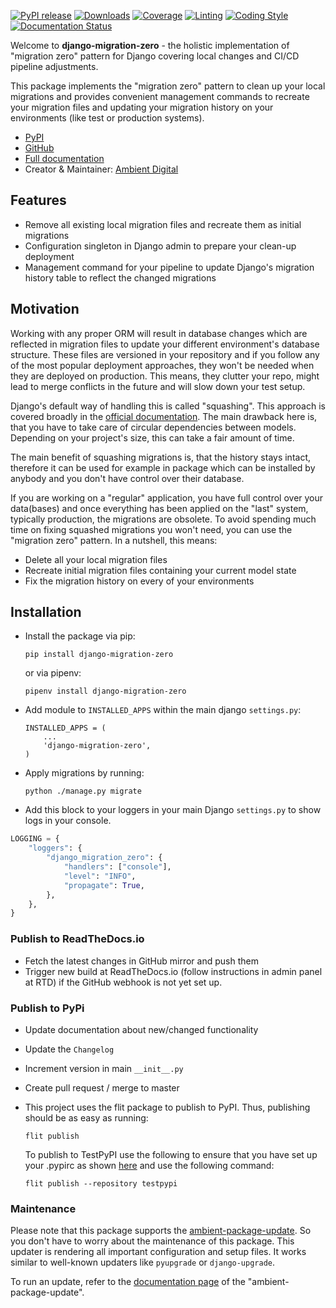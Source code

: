 [![PyPI release](https://img.shields.io/pypi/v/django-migration-zero.svg)](https://pypi.org/project/django-migration-zero/)
[![Downloads](https://static.pepy.tech/badge/django-migration-zero)](https://pepy.tech/project/django-migration-zero)
[![Coverage](https://img.shields.io/badge/Coverage-100.0%25-success)](https://github.com/ambient-innovation/django-migration-zero/actions?workflow=CI)
[![Linting](https://img.shields.io/endpoint?url=https://raw.githubusercontent.com/astral-sh/ruff/main/assets/badge/v2.json)](https://github.com/astral-sh/ruff)
[![Coding Style](https://img.shields.io/badge/code%20style-Ruff-000000.svg)](https://github.com/astral-sh/ruff)
[![Documentation Status](https://readthedocs.org/projects/django-migration-zero/badge/?version=latest)](https://django-migration-zero.readthedocs.io/en/latest/?badge=latest)

Welcome to **django-migration-zero** - the holistic implementation of "migration zero" pattern for
Django covering local changes and CI/CD pipeline adjustments.

This package implements the "migration zero" pattern to clean up your local migrations and provides convenient
management commands to recreate your migration files and updating your migration history on your environments
(like test or production systems).

* [PyPI](https://pypi.org/project/django-migration-zero/)
* [GitHub](https://github.com/ambient-innovation/django-migration-zero)
* [Full documentation](https://django-migration-zero.readthedocs.io/en/latest/index.html)
* Creator & Maintainer: [Ambient Digital](https://ambient.digital/)


## Features

* Remove all existing local migration files and recreate them as initial migrations
* Configuration singleton in Django admin to prepare your clean-up deployment
* Management command for your pipeline to update Django's migration history table to reflect the changed migrations

## Motivation

Working with any proper ORM will result in database changes which are reflected in migration files to update your
different environment's database structure. These files are versioned in your repository and if you follow any of the
most popular deployment approaches, they won't be needed when they are deployed on production. This means, they clutter
your repo, might lead to merge conflicts in the future and will slow down your test setup.

Django's default way of handling this is called "squashing". This approach is covered broadly in the
[official documentation](https://docs.djangoproject.com/en/dev/topics/migrations/#migration-squashing). The main
drawback here is, that you have to take care of circular dependencies between models. Depending on your project's
size, this can take a fair amount of time.

The main benefit of squashing migrations is, that the history stays intact, therefore it can be used for example in
package which can be installed by anybody and you don't have control over their database.

If you are working on a "regular" application, you have full control over your data(bases) and once everything has
been applied on the "last" system, typically production, the migrations are obsolete. To avoid spending much time on
fixing squashed migrations you won't need, you can use the "migration zero" pattern. In a nutshell, this means:

* Delete all your local migration files
* Recreate initial migration files containing your current model state
* Fix the migration history on every of your environments

## Installation

- Install the package via pip:

  `pip install django-migration-zero`

  or via pipenv:

  `pipenv install django-migration-zero`

- Add module to `INSTALLED_APPS` within the main django `settings.py`:

    ````
    INSTALLED_APPS = (
        ...
        'django-migration-zero',
    )
     ````


- Apply migrations by running:

  `python ./manage.py migrate`


- Add this block to your loggers in your main Django `settings.py` to show logs in your console.

```python
LOGGING = {
    "loggers": {
        "django_migration_zero": {
            "handlers": ["console"],
            "level": "INFO",
            "propagate": True,
        },
    },
}
```

### Publish to ReadTheDocs.io

- Fetch the latest changes in GitHub mirror and push them
- Trigger new build at ReadTheDocs.io (follow instructions in admin panel at RTD) if the GitHub webhook is not yet set
  up.

### Publish to PyPi

- Update documentation about new/changed functionality

- Update the `Changelog`

- Increment version in main `__init__.py`

- Create pull request / merge to master

- This project uses the flit package to publish to PyPI. Thus, publishing should be as easy as running:
  ```
  flit publish
  ```

  To publish to TestPyPI use the following to ensure that you have set up your .pypirc as
  shown [here](https://flit.readthedocs.io/en/latest/upload.html#using-pypirc) and use the following command:

  ```
  flit publish --repository testpypi
  ```

### Maintenance

Please note that this package supports the [ambient-package-update](https://pypi.org/project/ambient-package-update/).
So you don't have to worry about the maintenance of this package. This updater is rendering all important
configuration and setup files. It works similar to well-known updaters like `pyupgrade` or `django-upgrade`.

To run an update, refer to the [documentation page](https://pypi.org/project/ambient-package-update/)
of the "ambient-package-update".
